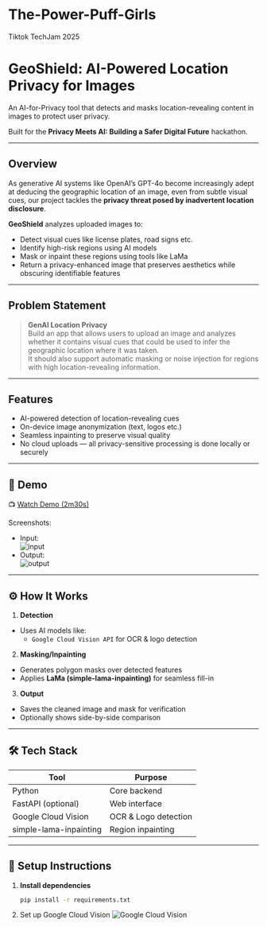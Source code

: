 # The-Power-Puff-Girls
Tiktok TechJam 2025

#  GeoShield: AI-Powered Location Privacy for Images

An AI-for-Privacy tool that detects and masks location-revealing content in images to protect user privacy.

Built for the **Privacy Meets AI: Building a Safer Digital Future** hackathon.

---
## Overview

As generative AI systems like OpenAI’s GPT-4o become increasingly adept at deducing the geographic location of an image, even from subtle visual cues, our project tackles the **privacy threat posed by inadvertent location disclosure**.

**GeoShield** analyzes uploaded images to:
- Detect visual cues like license plates, road signs etc.
- Identify high-risk regions using AI models
- Mask or inpaint these regions using tools like LaMa 
- Return a privacy-enhanced image that preserves aesthetics while obscuring identifiable features

---

## Problem Statement

> **GenAI Location Privacy**  
Build an app that allows users to upload an image and analyzes whether it contains visual cues that could be used to infer the geographic location where it was taken.  
It should also support automatic masking or noise injection for regions with high location-revealing information.

---

## Features

-  AI-powered detection of location-revealing cues
-  On-device image anonymization (text, logos etc.)
-  Seamless inpainting to preserve visual quality
-  No cloud uploads — all privacy-sensitive processing is done locally or securely

---

## 🧪 Demo

📺 [Watch Demo (2m30s)](https://youtube.com/your-demo-video)

Screenshots:
- Input:  
  ![input](examples/sample_input.jpg)
- Output:  
  ![output](examples/sample_output.jpg)

---

## ⚙️ How It Works

1.  **Detection**  
   - Uses AI models like:
     - `Google Cloud Vision API` for OCR & logo detection

2.  **Masking/Inpainting**  
   - Generates polygon masks over detected features
   - Applies **LaMa (simple-lama-inpainting)** for seamless fill-in

3.  **Output**  
   - Saves the cleaned image and mask for verification
   - Optionally shows side-by-side comparison

---

## 🛠️ Tech Stack

| Tool               | Purpose                           |
|--------------------|-----------------------------------|
| Python             | Core backend                      |
| FastAPI (optional) | Web interface                     |
| Google Cloud Vision| OCR & Logo detection              |
| simple-lama-inpainting | Region inpainting          |

---

## 🔧 Setup Instructions

1. **Install dependencies**
   ```bash
   pip install -r requirements.txt
2. Set up Google Cloud Vision
  ![Google Cloud Vision]([https://cloud.google.com/vision/docs/ocr])
